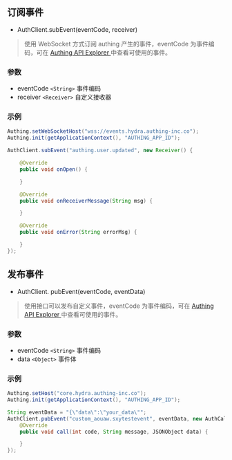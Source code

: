 ## 订阅事件
- AuthClient.subEvent(eventCode, receiver)
> 使用 WebSocket 方式订阅 authing 产生的事件，eventCode 为事件编码，可在 [Authing API Explorer
](https://api-explorer.authing.cn/) 中查看可使用的事件。

### 参数
- eventCode `<String>`  事件编码
- receiver `<Receiver>` 自定义接收器

### 示例
```java
Authing.setWebSocketHost("wss://events.hydra.authing-inc.co");
Authing.init(getApplicationContext(), "AUTHING_APP_ID");

AuthClient.subEvent("authing.user.updated", new Receiver() {

    @Override
    public void onOpen() {

    }

    @Override
    public void onReceiverMessage(String msg) {

    }

    @Override
    public void onError(String errorMsg) {

    }
});
```

## 发布事件
- AuthClient. pubEvent(eventCode, eventData)
> 使用接口可以发布自定义事件，eventCode 为事件编码，可在 [Authing API Explorer
](https://api-explorer.authing.cn/) 中查看可使用的事件。

### 参数
- eventCode `<String>`  事件编码
- data `<Object>` 事件体

### 示例
```java
Authing.setHost("core.hydra.authing-inc.co");
Authing.init(getApplicationContext(), "AUTHING_APP_ID");

String eventData = "{\"data\":\"your_data\"";
AuthClient.pubEvent("custom_aouaw.sxytestevent", eventData, new AuthCallback<JSONObject>() {
    @Override
    public void call(int code, String message, JSONObject data) {

    }
});
```
